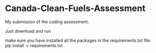 # Canada-Clean-Fuels-Assessment

My submission of the coding assessment.

Just download and run

make sure you have installed all the packages in the requirements.txt file.
  pip install -r requirements.txt
